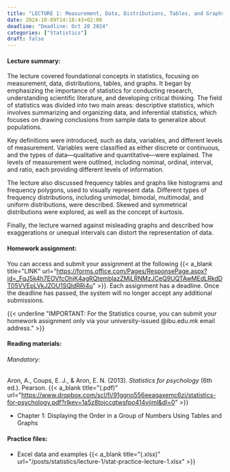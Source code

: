 ```yaml
---
title: "LECTURE 1: Measurement, Data, Distributions, Tables, and Graphs"
date: 2024-10-09T14:18:43+02:00
deadline: "Deadline: Oct 20 2024"
categories: ["Statistics"]
draft: false
---
```


#### Lecture summary:

The lecture covered foundational concepts in statistics, focusing on measurement, data, distributions, tables, and graphs. It began by emphasizing the importance of statistics for conducting research, understanding scientific literature, and developing critical thinking. The field of statistics was divided into two main areas: descriptive statistics, which involves summarizing and organizing data, and inferential statistics, which focuses on drawing conclusions from sample data to generalize about populations.

Key definitions were introduced, such as data, variables, and different levels of measurement. Variables were classified as either discrete or continuous, and the types of data—qualitative and quantitative—were explained. The levels of measurement were outlined, including nominal, ordinal, interval, and ratio, each providing different levels of information.

The lecture also discussed frequency tables and graphs like histograms and frequency polygons, used to visually represent data. Different types of frequency distributions, including unimodal, bimodal, multimodal, and uniform distributions, were described. Skewed and symmetrical distributions were explored, as well as the concept of kurtosis.

Finally, the lecture warned against misleading graphs and described how exaggerations or unequal intervals can distort the representation of data.

#### Homework assignment:

You can access and submit your assignment at the following {{< a_blank title="LINK" url="https://forms.office.com/Pages/ResponsePage.aspx?id=_FqJ5k4h7EOVfcOhjK4agRQtemblazZMjLRNMzJCeQ9UQTAwMEdLRkdDT05VVEpLVkJZOU1SQldRRi4u" >}}. Each assignment has a deadline. Once the deadline has passed, the system will no longer accept any additional submissions.

{{< underline "IMPORTANT: For the Statistics course, you can submit your homework assignment only via your university-issued @ibu.edu.mk email address." >}}

#### Reading materials:

###### Mandatory:

Aron, A., Coups, E. J., & Aron, E. N. (2013). *Statistics for psychology* (6th ed.). Pearson. {{< a_blank title="(.pdf)" url="https://www.dropbox.com/scl/fi/91ggno556eeaqaxemc6zi/statistics-for-psychology.pdf?rlkey=1a5z8tojccqtwsfpo414vjiml&dl=0" >}}

* Chapter 1: Displaying the Order in a Group of Numbers Using Tables and Graphs

#### Practice files:

* Excel data and examples {{< a_blank title="(.xlsx)" url="/posts/statistics/lecture-1/stat-practice-lecture-1.xlsx" >}}
